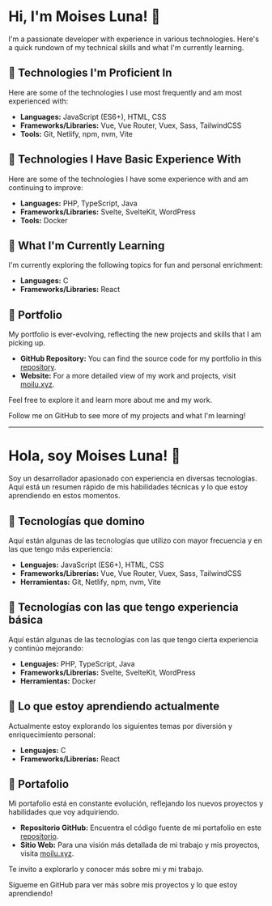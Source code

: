 # Hi, I'm Moises Luna! 👋

I'm a passionate developer with experience in various technologies. Here's a quick rundown of my technical skills and what I'm currently learning.

## 🚀 Technologies I'm Proficient In

Here are some of the technologies I use most frequently and am most experienced with:

- **Languages:** JavaScript (ES6+), HTML, CSS
- **Frameworks/Libraries:** Vue, Vue Router, Vuex, Sass, TailwindCSS
- **Tools:** Git, Netlify, npm, nvm, Vite

## 🌱 Technologies I Have Basic Experience With

Here are some of the technologies I have some experience with and am continuing to improve:

- **Languages:** PHP, TypeScript, Java
- **Frameworks/Libraries:** Svelte, SvelteKit, WordPress
- **Tools:** Docker

## 📘 What I'm Currently Learning

I'm currently exploring the following topics for fun and personal enrichment:

- **Languages:** C
- **Frameworks/Libraries:** React

## 🎨 Portfolio

My portfolio is ever-evolving, reflecting the new projects and skills that I am picking up.

- **GitHub Repository:** You can find the source code for my portfolio in this [repository](https://github.com/moilu/moilu-portfolio).
- **Website:** For a more detailed view of my work and projects, visit [moilu.xyz](http://moilu.xyz).

Feel free to explore it and learn more about me and my work.

Follow me on GitHub to see more of my projects and what I'm learning!

---

# Hola, soy Moises Luna! 👋

Soy un desarrollador apasionado con experiencia en diversas tecnologías. Aquí está un resumen rápido de mis habilidades técnicas y lo que estoy aprendiendo en estos momentos.

## 🚀 Tecnologías que domino

Aquí están algunas de las tecnologías que utilizo con mayor frecuencia y en las que tengo más experiencia:

- **Lenguajes:** JavaScript (ES6+), HTML, CSS
- **Frameworks/Librerías:** Vue, Vue Router, Vuex, Sass, TailwindCSS
- **Herramientas:** Git, Netlify, npm, nvm, Vite

## 🌱 Tecnologías con las que tengo experiencia básica

Aquí están algunas de las tecnologías con las que tengo cierta experiencia y continúo mejorando:

- **Lenguajes:** PHP, TypeScript, Java
- **Frameworks/Librerías:** Svelte, SvelteKit, WordPress
- **Herramientas:** Docker

## 📘 Lo que estoy aprendiendo actualmente

Actualmente estoy explorando los siguientes temas por diversión y enriquecimiento personal:

- **Lenguajes:** C
- **Frameworks/Librerías:** React

## 🎨 Portafolio

Mi portafolio está en constante evolución, reflejando los nuevos proyectos y habilidades que voy adquiriendo.

- **Repositorio GitHub:** Encuentra el código fuente de mi portafolio en este [repositorio](https://github.com/moilu/moilu-portfolio).
- **Sitio Web:** Para una visión más detallada de mi trabajo y mis proyectos, visita [moilu.xyz](http://moilu.xyz).

Te invito a explorarlo y conocer más sobre mi y mi trabajo.

Sígueme en GitHub para ver más sobre mis proyectos y lo que estoy aprendiendo!
